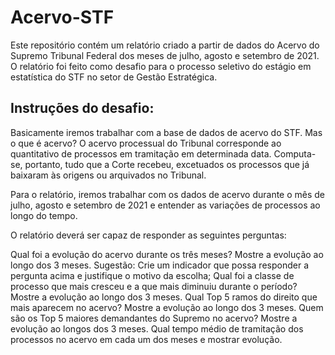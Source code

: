 # Acervo-STF

Este repositório contém um relatório criado a partir de dados do Acervo do Supremo Tribunal Federal dos meses de julho, agosto e setembro de 2021.
O relatório foi feito como desafio para o processo seletivo do estágio em estatística do STF no setor de Gestão Estratégica.

## Instruções do desafio:

Basicamente iremos trabalhar com a base de dados de acervo do STF. Mas o que é acervo? O acervo processual do Tribunal corresponde ao quantitativo de processos em tramitação em determinada data. Computa-se, portanto, tudo que a Corte recebeu, excetuados os processos que já baixaram às origens ou arquivados no Tribunal.

Para o relatório, iremos trabalhar com os dados de acervo durante o mês de julho, agosto e setembro de 2021 e entender as variações de processos ao longo do tempo.

O relatório deverá ser capaz de responder as seguintes perguntas:

Qual foi a evolução do acervo durante os três meses? Mostre a evolução ao longo dos 3 meses.
Sugestão: Crie um indicador que possa responder a pergunta acima e justifique o motivo da escolha;
Qual foi a classe de processo que mais cresceu e a que mais diminuiu durante o período? Mostre a evolução ao longo dos 3 meses.
Qual Top 5 ramos do direito que mais aparecem no acervo? Mostre a evolução ao longo dos 3 meses.
Quem são os Top 5 maiores demandantes do Supremo no acervo? Mostre a evolução ao longos dos 3 meses.
Qual tempo médio de tramitação dos processos no acervo em cada um dos meses e mostrar evolução.
